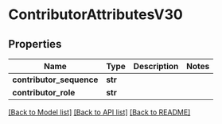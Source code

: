 # ContributorAttributesV30

## Properties
Name | Type | Description | Notes
------------ | ------------- | ------------- | -------------
**contributor_sequence** | **str** |  | 
**contributor_role** | **str** |  | 

[[Back to Model list]](../README.md#documentation-for-models) [[Back to API list]](../README.md#documentation-for-api-endpoints) [[Back to README]](../README.md)

